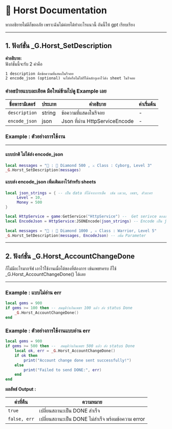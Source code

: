 # 📄 Horst Documentation

หากอธิยายไม่ดีก็ขออภัย เพราะฉันไม่ค่อยได้ทำอะไรแนวนี้ อันนี้ให้ gpt เรียบเรียง

---

## 1. ฟังก์ชั่น _G.Horst_SetDescription

**คำอธิบาย:**  
ฟังก์ชั่นนี้จะรับ 2 ค่าคือ 
```
1 description คือข้อความที่แสดงในรีจอย
2 encode_json (optional) จะใส่หรือไม่ใส่ก็ได้หลักๆเอาไว้ส่ง sheet ในรีจอย
```

### คำอธบิายแบบละเอียด มือใหม่ข้ามไปดู Example เลย

| ชื่อพารามิเตอร์ | ประเภท | คำอธิบาย | ค่าเริ่มต้น |
|-----------------|--------|-----------|-------------|
| `description`   | string | ข้อความที่แสดงในรีจอย | - |
| `encode_json`   | json | Json ที่ผ่าน HttpServiceEncode  | - |

### Example : ตัวอย่างการใช้งาน
---
#### แบบปกติ ไม่ได้ส่ง encode_json
```lua
local messages = "🌲 : 💎 Diamond 500 , ⚔️ Class : Cyborg, Level 3"
_G.Horst_SetDescription(messages)
```
#### แบบส่ง encode_json เพิ่มเติมเอาไว้สำหรับ sheets
```lua
local json_strings = { -- เป็น data ที่ได้จากการเช็ค  เช่น เลเวล, เพชร, ตัวละคร
     Level = 10, 
     Money = 500
}

local HttpService = game:GetService("HttpService") --  Get serivce ของเกม
local EncodeJson = HttpService:JSONEncode(json_strings) -- Encode เป็น json ก่อนเสมอ
    
local messages = "🌲 : 💎 Diamond 1000 , ⚔️ Class : Warrior, Level 5"
_G.Horst_SetDescription(messages, EncodeJson) -- เพิ่ม Parameter
```

---

## 2. ฟังก์ชั่น _G.Horst_AccountChangeDone

ก็ไม่มีอะไรมากจัฟ เอาไว้ใช้งานเมื่อได้ของที่ต้องการ เช่นเพชรครบ ก็ใช้ _G.Horst_AccountChangeDone() ได้เลย

---

### Example : แบบไม่อ่าน err

```lua
local gems = 900
if gems >= 100 then -- สมมุติว่าเกินเพชร 100 แล้ว ส่ง status Done
    _G.Horst_AccountChangeDone()
end
```

### Example : ตัวอย่างการใช้งานแบบอ่าน err

```lua
local gems = 900
if gems >= 500 then --  สมมุติว่าเกินเพชร 500 แล้ว ส่ง status Done
    local ok, err = _G.Horst_AccountChangeDone()
    if ok then
        print("Account change done sent successfully!")
    else
        print("Failed to send DONE:", err)
    end
end
```

**ผลลัพธ์ Output :**  

| ค่าที่คืน | ความหมาย |
|-----------|-----------|
| `true`    | เปลี่ยนสถานะเป็น DONE สำเร็จ |
| `false, err` | เปลี่ยนสถานะเป็น DONE ไม่สำเร็จ พร้อมข้อความ error |

